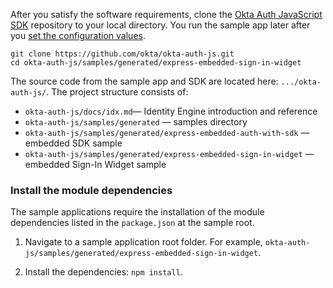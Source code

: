 After you satisfy the software requirements, clone the [Okta Auth JavaScript SDK](https://github.com/okta/okta-auth-js)
repository to your local directory. You run the sample app later after you [set the configuration values](/docs/guides/oie-embedded-common-download-setup-app/-/main/#set-the-configuration-values).

```console
git clone https://github.com/okta/okta-auth-js.git
cd okta-auth-js/samples/generated/express-embedded-sign-in-widget
```

The source code from the sample app and SDK are located here: `.../okta-auth-js/`. The project structure consists of:

* `okta-auth-js/docs/idx.md`&mdash; Identity Engine introduction and reference
* `okta-auth-js/samples/generated` &mdash; samples directory
* `okta-auth-js/samples/generated/express-embedded-auth-with-sdk` &mdash; embedded SDK sample
* `okta-auth-js/samples/generated/express-embedded-sign-in-widget` &mdash; embedded Sign-In Widget sample

### Install the module dependencies

The sample applications require the installation of the module dependencies listed in the `package.json` at the sample root.

1. Navigate to a sample application root folder. For example, `okta-auth-js/samples/generated/express-embedded-sign-in-widget`.

2. Install the dependencies: `npm install`.
